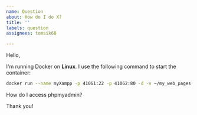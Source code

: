 ```yaml
---
name: Question
about: How do I do X?
title: ''
labels: question
assignees: tomsik68

---
```


Hello,

I'm running Docker on **Linux**. I use the following command to start the container:

```bash
docker run --name myXampp -p 41061:22 -p 41062:80 -d -v ~/my_web_pages:/www tomsik68/xampp:8
```

How do I access phpmyadmin?

Thank you!
